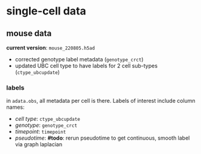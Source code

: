 # single-cell data

## mouse data

**current version**: `mouse_220805.h5ad`

- corrected genotype label metadata (`genotype_crct`)
- updated UBC cell type to have labels for 2 cell sub-types (`ctype_ubcupdate`)

### labels 

in `adata.obs`, all metadata per cell is there. Labels of interest include column names:
- *cell type*: `ctype_ubcupdate`
- *genotype*: `genotype_crct`
- *timepoint*: `timepoint`
- *pseudotime*: **#todo**: rerun pseudotime to get continuous, smooth label via graph laplacian